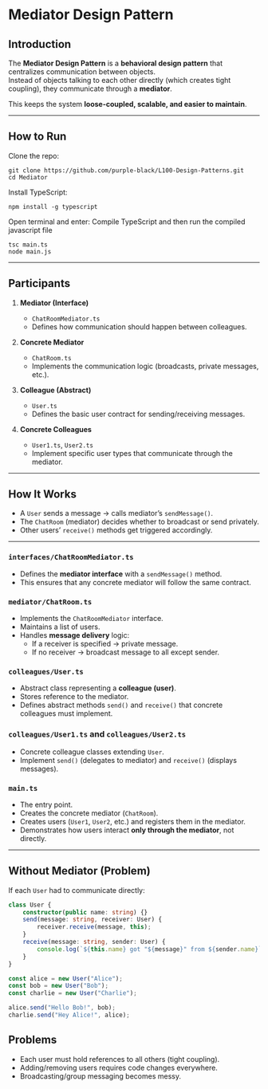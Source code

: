 # Mediator Design Pattern

## Introduction
The **Mediator Design Pattern** is a **behavioral design pattern** that centralizes communication between objects.  
Instead of objects talking to each other directly (which creates tight coupling), they communicate through a **mediator**.  

This keeps the system **loose-coupled, scalable, and easier to maintain**.

---

##  How to Run

Clone the repo:

```
git clone https://github.com/purple-black/L100-Design-Patterns.git
cd Mediator
```

Install TypeScript:

```
npm install -g typescript
```

Open terminal and enter:
Compile TypeScript and then run the compiled javascript file

```
tsc main.ts
node main.js
```
---

## Participants
1. **Mediator (Interface)**  
   - `ChatRoomMediator.ts`  
   - Defines how communication should happen between colleagues.

2. **Concrete Mediator**  
   - `ChatRoom.ts`  
   - Implements the communication logic (broadcasts, private messages, etc.).

3. **Colleague (Abstract)**  
   - `User.ts`  
   - Defines the basic user contract for sending/receiving messages.

4. **Concrete Colleagues**  
   - `User1.ts`, `User2.ts`  
   - Implement specific user types that communicate through the mediator.

---

## How It Works
- A `User` sends a message → calls mediator’s `sendMessage()`.  
- The `ChatRoom` (mediator) decides whether to broadcast or send privately.  
- Other users’ `receive()` methods get triggered accordingly.  

---
### `interfaces/ChatRoomMediator.ts`
- Defines the **mediator interface** with a `sendMessage()` method.  
- This ensures that any concrete mediator will follow the same contract.  

### `mediator/ChatRoom.ts`
- Implements the `ChatRoomMediator` interface.  
- Maintains a list of users.  
- Handles **message delivery** logic:
  - If a receiver is specified → private message.  
  - If no receiver → broadcast message to all except sender.  

### `colleagues/User.ts`
- Abstract class representing a **colleague (user)**.  
- Stores reference to the mediator.  
- Defines abstract methods `send()` and `receive()` that concrete colleagues must implement.  

### `colleagues/User1.ts` and `colleagues/User2.ts`
- Concrete colleague classes extending `User`.  
- Implement `send()` (delegates to mediator) and `receive()` (displays messages).  

### `main.ts`
- The entry point.  
- Creates the concrete mediator (`ChatRoom`).  
- Creates users (`User1`, `User2`, etc.) and registers them in the mediator.  
- Demonstrates how users interact **only through the mediator**, not directly.  

---

## Without Mediator (Problem)
If each `User` had to communicate directly:
```ts
class User {
    constructor(public name: string) {}
    send(message: string, receiver: User) {
        receiver.receive(message, this);
    }
    receive(message: string, sender: User) {
        console.log(`${this.name} got "${message}" from ${sender.name}`);
    }
}

const alice = new User("Alice");
const bob = new User("Bob");
const charlie = new User("Charlie");

alice.send("Hello Bob!", bob);
charlie.send("Hey Alice!", alice);
```

## Problems

- Each user must hold references to all others (tight coupling).
- Adding/removing users requires code changes everywhere.
- Broadcasting/group messaging becomes messy.
 
 
